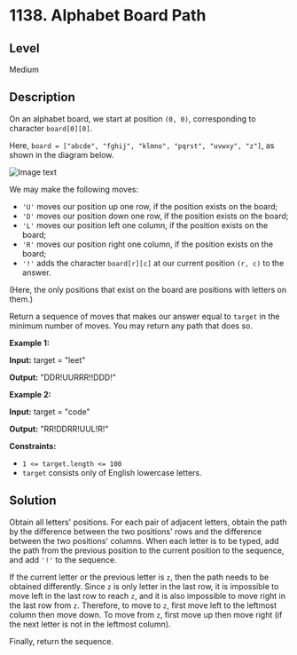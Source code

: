 # 1138. Alphabet Board Path
## Level
Medium

## Description
On an alphabet board, we start at position `(0, 0)`, corresponding to character `board[0][0]`.

Here, `board = ["abcde", "fghij", "klmno", "pqrst", "uvwxy", "z"]`, as shown in the diagram below.

![Image text](https://assets.leetcode.com/uploads/2019/07/28/azboard.png)

We may make the following moves:

* `'U'` moves our position up one row, if the position exists on the board;
* `'D'` moves our position down one row, if the position exists on the board;
* `'L'` moves our position left one column, if the position exists on the board;
* `'R'` moves our position right one column, if the position exists on the board;
* `'!'` adds the character `board[r][c]` at our current position `(r, c)` to the answer.

(Here, the only positions that exist on the board are positions with letters on them.)

Return a sequence of moves that makes our answer equal to `target` in the minimum number of moves. You may return any path that does so.

**Example 1:**

**Input:** target = "leet"

**Output:** "DDR!UURRR!!DDD!"

**Example 2:**

**Input:** target = "code"

**Output:** "RR!DDRR!UUL!R!"

**Constraints:**

* `1 <= target.length <= 100`
* `target` consists only of English lowercase letters.

## Solution
Obtain all letters' positions. For each pair of adjacent letters, obtain the path by the difference between the two positions' rows and the difference between the two positions' columns. When each letter is to be typed, add the path from the previous position to the current position to the sequence, and add `'!'` to the sequence.

If the current letter or the previous letter is `z`, then the path needs to be obtained differently. Since `z` is only letter in the last row, it is impossible to move left in the last row to reach `z`, and it is also impossible to move right in the last row from `z`. Therefore, to move to `z`, first move left to the leftmost column then move down. To move from `z`, first move up then move right (if the next letter is not in the leftmost column).

Finally, return the sequence.
